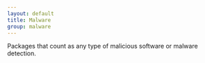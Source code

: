 ```yaml
---
layout: default
title: Malware
group: malware
---
```


Packages that count as any type of malicious software or malware detection.
     